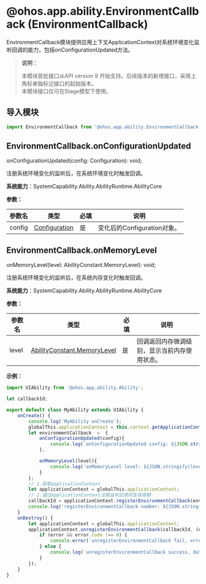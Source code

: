 # @ohos.app.ability.EnvironmentCallback (EnvironmentCallback)

EnvironmentCallback模块提供应用上下文ApplicationContext对系统环境变化监听回调的能力，包括onConfigurationUpdated方法。

> **说明：**
> 
> 本模块首批接口从API version 9 开始支持。后续版本的新增接口，采用上角标单独标记接口的起始版本。  
> 本模块接口仅可在Stage模型下使用。


## 导入模块

```ts
import EnvironmentCallback from '@ohos.app.ability.EnvironmentCallback';
```


## EnvironmentCallback.onConfigurationUpdated

onConfigurationUpdated(config: Configuration): void;

注册系统环境变化的监听后，在系统环境变化时触发回调。

**系统能力**：SystemCapability.Ability.AbilityRuntime.AbilityCore

**参数：**

  | 参数名 | 类型 | 必填 | 说明 | 
  | -------- | -------- | -------- | -------- |
  | config | [Configuration](js-apis-app-ability-configuration.md) | 是 | 变化后的Configuration对象。 |

## EnvironmentCallback.onMemoryLevel

onMemoryLevel(level: AbilityConstant.MemoryLevel): void;

注册系统环境变化的监听后，在系统内存变化时触发回调。

**系统能力**：SystemCapability.Ability.AbilityRuntime.AbilityCore

**参数：**

  | 参数名 | 类型 | 必填 | 说明 | 
  | -------- | -------- | -------- | -------- |
  | level | [AbilityConstant.MemoryLevel](js-apis-app-ability-abilityConstant.md#abilityconstantmemorylevel) | 是 | 回调返回内存微调级别，显示当前内存使用状态。| 

**示例：**
    
```ts
import UIAbility from '@ohos.app.ability.Ability';

let callbackId;

export default class MyAbility extends UIAbility {
    onCreate() {
        console.log('MyAbility onCreate');
        globalThis.applicationContext = this.context.getApplicationContext();
        let environmentCallback  =  {
            onConfigurationUpdated(config){
                console.log(`onConfigurationUpdated config: ${JSON.stringify(config)}`);
            },

            onMemoryLevel(level){
                console.log('onMemoryLevel level: ${JSON.stringify(level)}');
            }
        };
        // 1.获取applicationContext
        let applicationContext = globalThis.applicationContext;
        // 2.通过applicationContext注册监听应用内生命周期
        callbackId = applicationContext.registerEnvironmentCallback(environmentCallback);
        console.log('registerEnvironmentCallback number: ${JSON.stringify(callbackId)}');
    }
    onDestroy() {
        let applicationContext = globalThis.applicationContext;
        applicationContext.unregisterEnvironmentCallback(callbackId, (error, data) => {
            if (error && error.code !== 0) {
                console.error(`unregisterEnvironmentCallback fail, error: ${JSON.stringify(error)}`);
            } else {
                console.log(`unregisterEnvironmentCallback success, data: ${JSON.stringify(data)}`);
            }
        });
    }
}
```